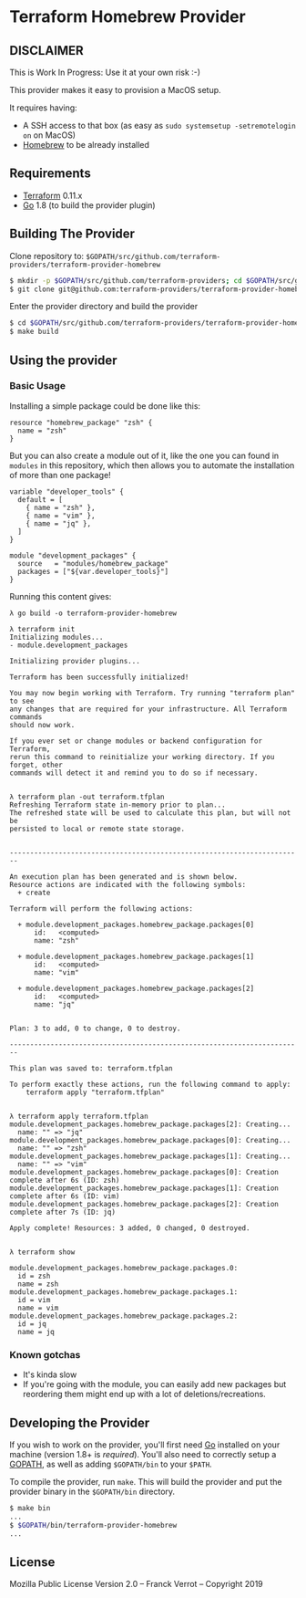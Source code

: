 # Terraform Homebrew Provider

## DISCLAIMER

This is Work In Progress: Use it at your own risk :-)

This provider makes it easy to provision a MacOS setup.

It requires having:

  * A SSH access to that box (as easy as `sudo systemsetup -setremotelogin on` on MacOS)
  * [Homebrew](https://brew.sh/) to be already installed


## Requirements

*	[Terraform](https://www.terraform.io/downloads.html) 0.11.x
*	[Go](https://golang.org/doc/install) 1.8 (to build the provider plugin)


## Building The Provider

Clone repository to: `$GOPATH/src/github.com/terraform-providers/terraform-provider-homebrew`

```sh
$ mkdir -p $GOPATH/src/github.com/terraform-providers; cd $GOPATH/src/github.com/terraform-providers
$ git clone git@github.com:terraform-providers/terraform-provider-homebrew
```

Enter the provider directory and build the provider

```sh
$ cd $GOPATH/src/github.com/terraform-providers/terraform-provider-homebrew
$ make build
```

## Using the provider

### Basic Usage

Installing a simple package could be done like this:

```hcl
resource "homebrew_package" "zsh" {
  name = "zsh"
}
```

But you can also create a module out of it, like the one you can found in
`modules` in this repository, which then allows you to automate the
installation of more than one package!

```hcl
variable "developer_tools" {
  default = [
    { name = "zsh" },
    { name = "vim" },
    { name = "jq" },
  ]
}

module "development_packages" {
  source   = "modules/homebrew_package"
  packages = ["${var.developer_tools}"]
}
```

Running this content gives:

```
λ go build -o terraform-provider-homebrew

λ terraform init
Initializing modules...
- module.development_packages

Initializing provider plugins...

Terraform has been successfully initialized!

You may now begin working with Terraform. Try running "terraform plan" to see
any changes that are required for your infrastructure. All Terraform commands
should now work.

If you ever set or change modules or backend configuration for Terraform,
rerun this command to reinitialize your working directory. If you forget, other
commands will detect it and remind you to do so if necessary.


λ terraform plan -out terraform.tfplan
Refreshing Terraform state in-memory prior to plan...
The refreshed state will be used to calculate this plan, but will not be
persisted to local or remote state storage.


------------------------------------------------------------------------

An execution plan has been generated and is shown below.
Resource actions are indicated with the following symbols:
  + create

Terraform will perform the following actions:

  + module.development_packages.homebrew_package.packages[0]
      id:   <computed>
      name: "zsh"

  + module.development_packages.homebrew_package.packages[1]
      id:   <computed>
      name: "vim"

  + module.development_packages.homebrew_package.packages[2]
      id:   <computed>
      name: "jq"


Plan: 3 to add, 0 to change, 0 to destroy.

------------------------------------------------------------------------

This plan was saved to: terraform.tfplan

To perform exactly these actions, run the following command to apply:
    terraform apply "terraform.tfplan"


λ terraform apply terraform.tfplan
module.development_packages.homebrew_package.packages[2]: Creating...
  name: "" => "jq"
module.development_packages.homebrew_package.packages[0]: Creating...
  name: "" => "zsh"
module.development_packages.homebrew_package.packages[1]: Creating...
  name: "" => "vim"
module.development_packages.homebrew_package.packages[0]: Creation complete after 6s (ID: zsh)
module.development_packages.homebrew_package.packages[1]: Creation complete after 6s (ID: vim)
module.development_packages.homebrew_package.packages[2]: Creation complete after 7s (ID: jq)

Apply complete! Resources: 3 added, 0 changed, 0 destroyed.


λ terraform show

module.development_packages.homebrew_package.packages.0:
  id = zsh
  name = zsh
module.development_packages.homebrew_package.packages.1:
  id = vim
  name = vim
module.development_packages.homebrew_package.packages.2:
  id = jq
  name = jq
```

### Known gotchas

* It's kinda slow
* If you're going with the module, you can easily add new packages but
  reordering them might end up with a lot of deletions/recreations.


## Developing the Provider

If you wish to work on the provider, you'll first need [Go](http://www.golang.org) installed on your machine (version 1.8+ is *required*). You'll also need to correctly setup a [GOPATH](http://golang.org/doc/code.html#GOPATH), as well as adding `$GOPATH/bin` to your `$PATH`.

To compile the provider, run `make`. This will build the provider and put the provider binary in the `$GOPATH/bin` directory.

```sh
$ make bin
...
$ $GOPATH/bin/terraform-provider-homebrew
...
```


## License

Mozilla Public License Version 2.0 – Franck Verrot – Copyright 2019